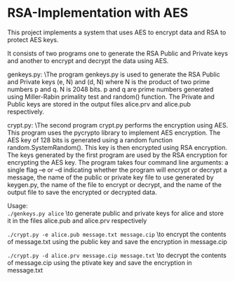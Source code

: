 # RSA-Implementation with AES

This project implements a system that uses AES to encrypt data and RSA to protect AES keys. 

It consists of two programs one to generate the RSA Public and Private keys and another to encrypt and decrypt the data using AES. 

genkeys.py:
\The program genkeys.py is used to generate the RSA Public and Private keys (e, N) and (d, N) where N is the product of two prime numbers p and q. N is 2048 bits. p and q are prime numbers generated using Miller-Rabin primality test and random() function. The Private and Public keys are stored in the output files alice.prv and alice.pub respectively.

crypt.py:
\The second program crypt.py performs the encryption using AES. This program uses the pycrypto library to implement AES encryption. The AES key of 128 bits is generated using a random function random.SystemRandom(). This key is then encrypted using RSA encryption. The keys generated by the first program are used by the RSA encryption for encrypting the AES key. 
The program takes four command line arguments: a single flag –e or –d indicating whether the program will encrypt or decrypt a message, the name of the public or private key file to use generated by keygen.py, the name of the file to encrypt or decrypt, and the name of the output file to save the encrypted or decrypted data. 


Usage:\
```./genkeys.py alice```
\to generate public and private keys for alice and store it in the files alice.pub and alice.prv respectively

```./crypt.py -e alice.pub message.txt message.cip```
\to encrypt the contents of message.txt using the public key and save the encryption in message.cip

```./crypt.py -d alice.prv message.cip message.txt```
\to decrypt the contents of message.cip using the ptivate key and save the encryption in message.txt

